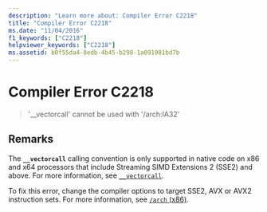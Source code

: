 ```yaml
---
description: "Learn more about: Compiler Error C2218"
title: "Compiler Error C2218"
ms.date: "11/04/2016"
f1_keywords: ["C2218"]
helpviewer_keywords: ["C2218"]
ms.assetid: b0f55da4-8edb-4b45-b298-1a091981bd7b
---
```

# Compiler Error C2218

> '__vectorcall' cannot be used with '/arch:IA32'

## Remarks

The **`__vectorcall`** calling convention is only supported in native code on x86 and x64 processors that include Streaming SIMD Extensions 2 (SSE2) and above. For more information, see [`__vectorcall`](../../cpp/vectorcall.md).

To fix this error, change the compiler options to target SSE2, AVX or AVX2 instruction sets. For more information, see [`/arch` (x86)](../../build/reference/arch-x86.md).
